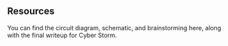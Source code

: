 ## Resources

You can find the circuit diagram, schematic, and brainstorming here, along with the final writeup for Cyber Storm.
